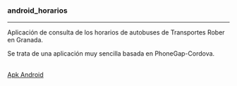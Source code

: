 <h3>android_horarios</h3>
<hr/>

Aplicación de consulta de los horarios de autobuses de Transportes Rober en Granada.

Se trata de una aplicación muy sencilla basada en PhoneGap-Cordova.

<br/>
<a href="http://salvacam.x10.mx/horarios.apk" target="_blank">Apk Android</a>
